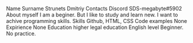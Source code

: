 Name Surname Strunets Dmitriy
Contacts Discord SDS-megabyte#5902
About myself I am a beginer. But I like to study and learn new. I want to achive programming skills.
Skills Github, HTML, CSS
Code examples None
Expirience None
Education higher legal education
English level Beginner. No practice.
